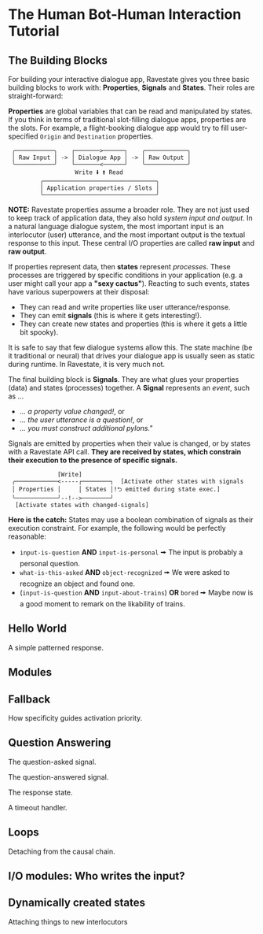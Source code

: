 # The Human Bot-Human Interaction Tutorial

## The Building Blocks

For building your interactive dialogue app, Ravestate gives you three
basic building blocks to work with: __Properties__,
__Signals__ and __States__. Their roles are straight-forward:

__Properties__ are global variables that can be read and manipulated
by states. If you think in terms of traditional slot-filling dialogue
apps, properties are the slots. For example, a flight-booking dialogue
app would try to fill user-specified `Origin` and `Destination` properties.
	
```
 ╭───────────╮    ┌───────>──────┐    ╭────────────╮
 │ Raw Input │ -> │ Dialogue App │ -> │ Raw Output │
 ╰───────────╯    └───────<──────┘    ╰────────────╯
                   Write 🠛 🠙 Read
         ╭────────────────────────────────╮
         │ Application properties / Slots │
         ╰────────────────────────────────╯
```

**NOTE:** Ravestate properties assume a broader role. They are not
just used to keep track of application data, they also hold *system input and output*.
In a natural language dialogue system, the most important input is an
interlocutor (user) utterance, and the most important output is the textual
response to this input. These central I/O properties are called **raw input** and
**raw output**.

If properties represent data, then __states__ represent *processes*. These processes
are triggered by specific conditions in your application (e.g. a user might call
your app a __"sexy cactus"__). Reacting to such events, states
have various superpowers at their disposal:
 * They can read and write properties like user utterance/response.
 * They can emit __signals__ (this is where it gets interesting!).
 * They can create new states and properties (this is where it gets a little bit spooky).

It is safe to say that few dialogue systems allow this. The state
machine (be it traditional or neural) that drives your dialogue app is usually
seen as static during runtime. In Ravestate, it is very much not.

The final building block is __Signals__. They are what glues your
properties (data) and states (processes) together. A __Signal__
represents an *event*, such as ...
 * *... a property value changed!*, or
 * *... the user utterance is a question!*, or
 * *... you must construct additional pylons."*

Signals are emitted by properties when their value is changed, or by states
with a Ravestate API call. __They are received by states, which constrain
their execution to the presence of specific signals.__

```            
              [Write]
 ╭────────────<-----┌────────┐  [Activate other states with signals
 │ Properties │     │ States │!⮌ emitted during state exec.]
 ╰────────────╯--!-->────────┘
  [Activate states with changed-signals]
```

**Here is the catch:** States may use a boolean combination
of signals as their execution constraint. For example, the following
would be perfectly reasonable:
* `input-is-question` **AND** `input-is-personal`
  🠚 The input is probably a personal question.
* `what-is-this-asked` **AND** `object-recognized`
  🠚 We were asked to recognize an object and found one.
* (`input-is-question` **AND** `input-about-trains`) **OR** `bored`
  🠚 Maybe now is a good moment to remark on the likability of trains.

## Hello World

A simple patterned response.

## Modules

## Fallback

How specificity guides activation priority.

## Question Answering

The question-asked signal.

The question-answered signal.

The response state.

A timeout handler.

## Loops

Detaching from the causal chain.

## I/O modules: Who writes the input?

## Dynamically created states 

Attaching things to new interlocutors